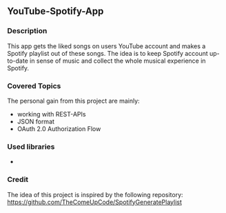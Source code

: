 ## YouTube-Spotify-App
### Description
This app gets the liked songs on users 
YouTube account and makes a Spotify 
playlist out of these songs. The idea is 
to keep Spotify account up-to-date in sense
of music and collect the whole musical 
experience in Spotify.
### Covered Topics
The personal gain from this project are mainly:
* working with REST-APIs
* JSON format
* OAuth 2.0 Authorization Flow
### Used libraries
* 
### Credit
The idea of this project is inspired by the 
following repository: 
https://github.com/TheComeUpCode/SpotifyGeneratePlaylist
